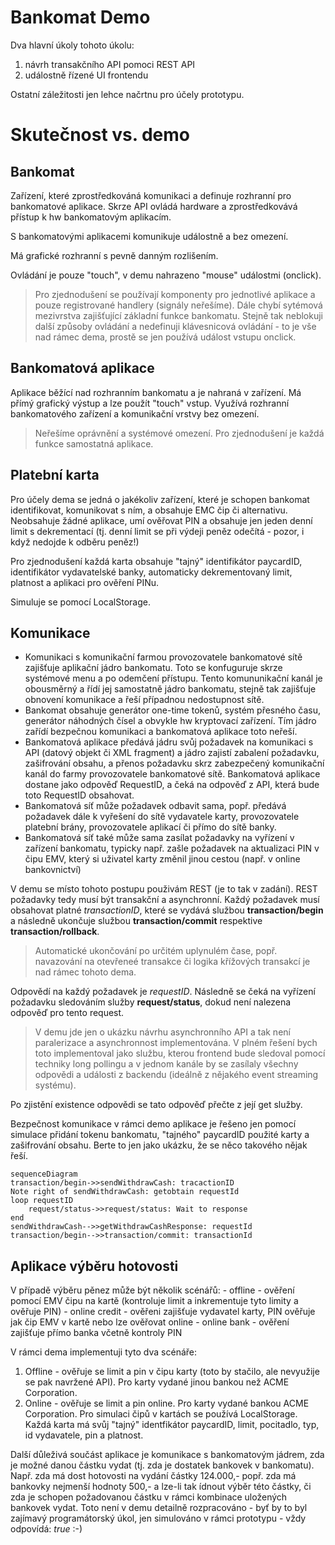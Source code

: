 # Bankomat Demo

Dva hlavní úkoly tohoto úkolu:

 1. návrh transakčního API pomoci REST API
 2. událostně řízené UI frontendu

Ostatní záležitosti jen lehce načrtnu pro účely prototypu.

# Skutečnost vs. demo
## Bankomat
Zařízení, které zprostředkováná komunikaci a definuje rozhranní pro bankomatové aplikace. Skrze API ovládá hardware a zprostředkovává přístup k hw bankomatovým aplikacím.

S bankomatovými aplikacemi komunikuje událostně a bez omezení.

Má grafické rozhranní s pevně danným rozlišením.

Ovládání je pouze "touch", v demu nahrazeno "mouse" událostmi (onclick). 
> Pro zjednodušení se používají komponenty pro jednotlivé aplikace a pouze registrované handlery (signály neřešíme). Dále chybí sytémová mezivrstva zajišťující základní funkce bankomatu. Stejně tak neblokuji další způsoby ovládání a nedefinuji klávesnicová ovládání - to je vše nad rámec dema, prostě se jen používá událost vstupu onclick.

## Bankomatová aplikace
Aplikace běžící nad rozhranním bankomatu a je nahraná v zařízení. Má přímý grafický výstup a lze použít "touch" vstup. Využívá rozhranní bankomatového zařízení a komunikační vrstvy bez omezení. 

> Neřešíme oprávnění a systémové omezení. Pro zjednodušení je každá funkce samostatná aplikace.

## Platební karta
Pro účely dema se jedná o jakékoliv zařízení, které je schopen bankomat identifikovat, komunikovat s ním, a obsahuje EMC čip či alternativu. Neobsahuje žádné aplikace, umí ověřovat PIN a obsahuje jen jeden denní limit s dekrementací (tj. denní limit se při výdeji peněz odečítá - pozor, i když nedojde k odběru peněz!)

Pro zjednodušení každá karta obsahuje "tajný" identifikátor paycardID, identifikátor vydavatelské banky, automaticky dekrementovaný limit, platnost a aplikaci pro ověření PINu.

Simuluje se pomocí LocalStorage.

## Komunikace
 - Komunikaci s komunikační farmou provozovatele bankomatové sítě zajišťuje aplikační jádro bankomatu. Toto se konfuguruje skrze systémové menu a po odemčení přístupu. Tento komununikační kanál je obousměrný a řídí jej samostatně jádro bankomatu, stejně tak zajišťuje obnovení komunikace a řeší případnou nedostupnost sítě.
 - Bankomat obsahuje generátor one-time tokenů, systém přesného času, generátor náhodných čísel a obvykle hw kryptovací zařízení. Tím jádro zařídí bezpečnou komunikaci a bankomatová aplikace toto neřeší.
 - Bankomatová aplikace předává jádru svůj požadavek na komunikaci s API (datový objekt či XML fragment) a jádro zajistí zabalení požadavku, zašifrování obsahu, a přenos požadavku skrz zabezpečený komunikační kanál do farmy provozovatele bankomatové sítě. Bankomatová aplikace dostane jako odpověď RequestID, a čeká na odpověď z API, která bude toto RequestID obsahovat.
 - Bankomatová síť může požadavek odbavit sama, popř. předává požadavek dále k vyřešení do sítě vydavatele karty, provozovatele platební brány, provozovatele aplikací či přímo do sítě banky.
 - Bankomatová síť také může sama zasílat požadavky na vyřízení v zařízení bankomatu, typicky např. zašle požadavek na aktualizaci PIN v čipu EMV, který si uživatel karty změnil jinou cestou (např. v online bankovnictví)
 
 V demu se místo tohoto postupu použivám REST (je to tak v zadání). REST požadavky tedy musí být transakční a asynchronní. 
 Každý požadavek musí obsahovat platné *transactionID*, které se vydává službou **transaction/begin** a následně ukončuje službou **transaction/commit** respektive **transaction/rollback**. 

> Automatické ukončování po určitém uplynulém čase, popř. navazování na otevřeneé transakce či logika křížových transakcí je nad rámec tohoto dema.

 Odpovědí na každý požadavek je *requestID*. Následně se čeká na vyřízení požadavku sledováním služby **request/status**, dokud není nalezena odpověď pro tento request. 

>  V demu jde jen o ukázku návrhu asynchronního API a tak není 
paralerizace a asynchronnost implementována. V plném řešení bych toto implementoval jako službu, kterou frontend bude sledoval pomocí techniky long pollingu a v jednom kanále by se zasílaly všechny odpovědi a události z backendu (ideálně z nějakého event streaming systému).

 Po zjistění existence odpovědi se tato odpověď přečte z její get služby.

Bezpečnost komunikace v rámci demo aplikace je řešeno jen pomocí simulace přidání tokenu bankomatu, "tajného" paycardID použité karty a zašifrování obsahu. Berte to jen jako ukázku, že se něco takového nějak řeší.

```mermaid
sequenceDiagram
transaction/begin->>sendWithdrawCash: tracactionID
Note right of sendWithdrawCash: getobtain requestId
loop requestID
	request/status->>request/status: Wait to response
end
sendWithdrawCash-->>getWithdrawCashResponse: requestId
transaction/begin-->>transaction/commit: transactionId
```


 
## Aplikace výběru hotovosti
 
V případě výběru pěnez může být několik scénářů:
	 - offline - ověření pomocí EMV čipu na kartě (kontroluje limit a inkrementuje tyto limity a ověřuje PIN)
	 - online credit - ověřeni zajišťuje vydavatel karty, PIN ověřuje jak čip EMV v kartě nebo lze ověřovat online
	 - online bank - ověření zajišťuje přímo banka včetně kontroly PIN

V rámci dema implementuji tyto dva scénáře:
 1. Offline - ověřuje se limit a pin v čipu karty (toto by stačilo, ale nevyužije se pak navržené API). Pro karty vydané jinou bankou než ACME Corporation.
 3. Online - ověřuje se limit a pin online. Pro karty vydané bankou ACME Corporation.
 Pro simulaci čipů v kartách se používá LocalStorage. Každá karta má svůj "tajný" identfikátor paycardID, limit, pocitadlo, typ, id vydavatele, pin a platnost.

Další důleživá součást aplikace je komunikace s bankomatovým jádrem, zda je možné danou částku vydat (tj. zda je dostatek bankovek v bankomatu). Např. zda má dost hotovosti na vydání částky 124.000,- popř. zda má bankovky nejmenší hodnoty 500,- a lze-li tak ídnout výběr této částky, či zda je schopen požadovanou částku v rámci kombinace uložených bankovek vydat. Toto není v demu detailně rozpracováno - byť by to byl zajímavý programátorský úkol, jen simulováno v rámci prototypu - vždy odpovídá: *true* :-)

